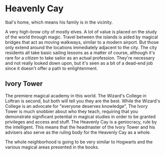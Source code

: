 # Heavenly Cay
Ibal's home, which means his family is in the vicinity.

A very high-brow city of mostly elves. A lot of value is placed on the study of the world through magic. Travel between the islands is aided by magical bridges that act as moving walkways, similar to a modern airport. But those only extend around the locations immediately adjacent to the city. The city residents all take basic sailing lessons as a matter of course, although it's rare for a citizen to take sailor as an actual profession. They're necessary and not really looked down upon, but it's seen as a bit of a dead-end job since it doesn't offer a path to enlightenment.

## Ivory Tower
The premiere magical academy in this world. The Wizard's College in Loftran is second, but both will tell you they are the best. While the Wizard's College is an advocate for "everyone deserves knowledge", The Ivory Tower is much snobbier about who they teach, requiring that you demonstrate significant potential in magical studies in order to be granted privileges and access and stuff. The Heavenly Cay is a geniocracy, rule by the intelligent. This means that the headmaster of the Ivory Tower and his advisers also serve as the ruling body for the Heavenly Cay as a whole.

The whole neighborhood is going to be very similar to Hogwarts and the various magical areas presented in the books.
